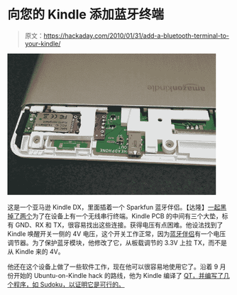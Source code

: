 # 向您的 Kindle 添加蓝牙终端

> 原文：<https://hackaday.com/2010/01/31/add-a-bluetooth-terminal-to-your-kindle/>

![](img/0ec4d7206883464970321104564e2ffd.png "kindle-bluetooth-terminal")

这是一个亚马逊 Kindle DX，里面插着一个 Sparkfun 蓝牙伴侣。【达隆】[一起黑掉了两个](http://www.griffin.net/2010/01/hacking-the-amazon-kindle-dx-part-1.html)为了在设备上有一个无线串行终端。Kindle PCB 的中间有三个大垫，标有 GND、RX 和 TX，很容易找出这些连接。获得电压有点困难。他设法找到了 Kindle 唤醒开关一侧的 4V 电压，这个开关工作正常，因为[蓝牙伴侣](http://www.sparkfun.com/commerce/product_info.php?products_id=9358)有一个电压调节器。为了保护蓝牙模块，他修改了它，从板载调节的 3.3V 上拉 TX，而不是从 Kindle 来的 4V。

他还在这个设备上做了一些软件工作，现在他可以很容易地使用它了。沿着 9 月份开始的 Ubuntu-on-Kindle hack 的路线，他为 Kindle 编译了 [QT，并编写了几个程序，如 Sudoku，以证明它是可行的。](http://www.griffin.net/2010/01/hacking-the-amazon-kindle-dx-part-2-qt-and-sudoku.html)